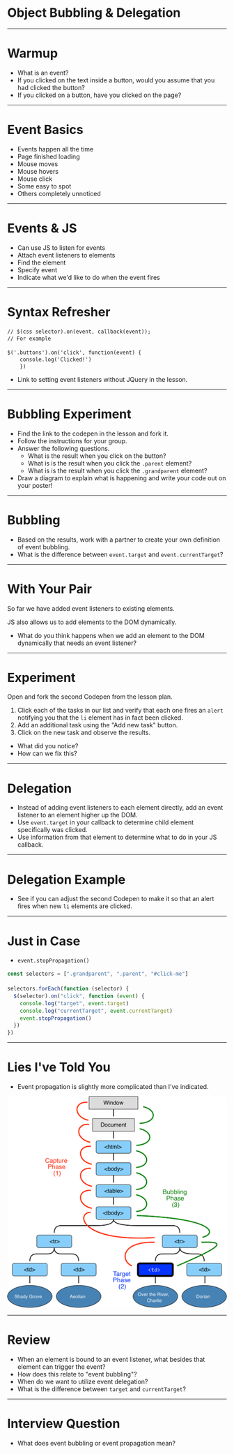 # Object Bubbling & Delegation

---

# Warmup

* What is an event?
* If you clicked on the text inside a button, would you assume that you had clicked the button?
* If you clicked on a button, have you clicked on the page?

---

# Event Basics

* Events happen all the time
* Page finished loading
* Mouse moves
* Mouse hovers
* Mouse click
* Some easy to spot
* Others completely unnoticed

---

# Events & JS

* Can use JS to listen for events
* Attach event listeners to elements
* Find the element
* Specify event
* Indicate what we'd like to do when the event fires

---

# Syntax Refresher

```
// $(css selector).on(event, callback(event));
// For example

$('.buttons').on('click', function(event) {
    console.log('Clicked!')
    })
```

* Link to setting event listeners without JQuery in the lesson.

---

# Bubbling Experiment

* Find the link to the codepen in the lesson and fork it.
* Follow the instructions for your group.
* Answer the following questions.
    * What is the result when you click on the button?
    * What is is the result when you click the `.parent` element?
    * What is is the result when you click the `.grandparent` element?
* Draw a diagram to explain what is happening and write your code out on your poster!

---

# Bubbling

* Based on the results, work with a partner to create your own definition of event bubbling.
* What is the difference between `event.target` and `event.currentTarget`?

---

# With Your Pair

So far we have added event listeners to existing elements.

JS also allows us to add elements to the DOM dynamically.

* What do you think happens when we add an element to the DOM dynamically that needs an event listener?

---

# Experiment

Open and fork the second Codepen from the lesson plan.

1.  Click each of the tasks in our list and verify that each one fires an `alert` notifying you that the `li` element has in fact been clicked.
2.  Add an additional task using the "Add new task" button.
3.  Click on the new task and observe the results.

* What did you notice?
* How can we fix this?

---

# Delegation

* Instead of adding event listeners to each element directly, add an event listener to an element higher up the DOM.
* Use `event.target` in your callback to determine child element specifically was clicked.
* Use information from that element to determine what to do in your JS callback.

---

# Delegation Example

* See if you can adjust the second Codepen to make it so that an alert fires when new `li` elements are clicked.

---

# Just in Case

* `event.stopPropagation()`

```js
const selectors = [".grandparent", ".parent", "#click-me"]

selectors.forEach(function (selector) {
  $(selector).on("click", function (event) {
    console.log("target", event.target)
    console.log("currentTarget", event.currentTarget)
    event.stopPropagation()
  })
})
```

---

# Lies I've Told You

* Event propagation is slightly more complicated than I've indicated.

![inline](images/event_flow.png)

---

# Review

* When an element is bound to an event listener, what besides that element can trigger the event?
* How does this relate to "event bubbling"?
* When do we want to utilize event delegation?
* What is the difference between `target` and `currentTarget`?

---

# Interview Question

* What does event bubbling or event propagation mean?
